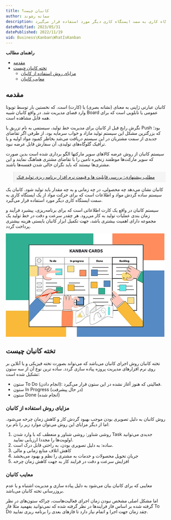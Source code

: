 ```yaml
---
title: کانبان چیست؟
author: سمانه رشوند  
description: کانبان یک سیستم ساده گردش مواد و اطلاعات است که برای حرکت مواد از یک ایستگاه کاری به سمت ایستگاه کاری دیگر مورد استفاده قرار می‌گیرد.
dateModified: 2023/05/31 
datePublished: 2022/11/19
uid: Business\Kanban\WhatIsKanban
---
```

**راهنمای مطالب**
- [مقدمه](#مقدمه)
- [تخته کانبان چیست](#تخته-کانبان-چیست)
    - [مزایای روش استفاده از کانبان](#مزایای-روش-استفاده-از-کانبان)
    - [معایب کانبان](#معایب-کانبان)


## مقدمه
کانبان عبارتی ژاپنی به معنای (نشانه بصری) یا (کارت) است. که نخستین بار توسط تویوتا وارد فضای مدیریت شد. در واقع کانبان شبیه Board عمومی یا تابلویی است که برای همه قابل مشاهده است. 

نگرش رایج قبل از کانبان برای مدیریت خط تولید، سیستمی به نام تزریق یا Push  بود؛ که بزرگترین مشکل این سیستم تولید مازاد و خواب سرمایه بود، از طرفی اگر تقاضای جدیدی از سمت مشتریان در این سیستم دریافت می‌شد بخاطر کمبود مواد اولیه و یا ترافیک گلوگاه‌های تولیدی، آن سفارش قابل عرضه نبود.

سیستم کانبان از روش عرضه کالاهای سوپر مارکتها الگو برداری شده است بدین صورت که سوپر مارکت‌ها موظفند زنجیره تامین را با تقاضای مشتری هماهنگ نمایند و این مشتری‌ها نیستند که باید نگران خالی شدن قفسه‌ها باشند.

<blockquote style="background-color:#f5f5f5; padding:0.5rem">
<a href="https://www.hooshkar.com/Software/Fennec/Module/ProductionPlanning" target="_blank">مطلب پیشنهادی: بررسی قابلیت ها و قیمت نرم افزار برنامه ریزی تولید فنک</a>
</blockquote>

کانبان نشان می‌‌دهد چه محصولی، در چه زمانی و به چه مقدار باید تولید شود. کانبان یک سیستم ساده گردش مواد و اطلاعات است که برای حرکت مواد از یک ایستگاه کاری به سمت ایستگاه کاری دیگر مورد استفاده قرار می‌گیرد.

سیستم کانبان در واقع یک کارت اطلاعاتی است که برای برنامه‌ریزی، پیشبرد فرآیند و زمان ‌بندی عملیات تولید به کار می‌رود. هر چقدر سرعت و دقت در خط تولید یک مجموعه دارای اهمیت بیشتری باشد، جهت تکمیل ابزار کانبان بایستی هزینه بیشتری پرداخت گردد.

![تخته کانبان](./Images/Kanban.webp)

## تخته کانبان چیست

تخته کانبان روش اجرای کانبان می‌باشد که می‌تواند بصورت تخته فیزیکی و یا آنلاین بر روی نرم افزارهای مدیریت پروزه پیاده سازی گردد. ساده ترین نوع آن از سه ستون تشکیل شده است:

* ستون To Do (انجام دادن): فعالیتی که هنوز آغاز نشده در این ستون قرار می‌گیرد.
* ستون In Progress (در حال پیشرفت)
* ستون Done (انجام شده)

### مزایای روش استفاده از کانبان

روش کانبان به دلیل تصویری بودن موجب بهبود گردش کار و کاهش زمان چرخه می‌شود. اما از دیگر مزایای این روش می‌توان موارد زیر را نام برد:

1.	روشی شناور: روشی شناور و منعطف که با وارد شدن Task جدیدی می‌توانید اولویت‌ها را مجددا ارزیابی نمایید.
2.	ساده: به دلیل تصویری بودن، به راحتی قابل درک است.
3.	کاهش اتلاف منابع زمانی و مالی
4.	جریان تحویل محصولات و خدمات به مشتری را نظم و بهبود می‌‌بخشد
5.	افزایش سرعت و دقت در فرایند کار به جهت کاهش زمان چرخه

### معایب کانبان

معایبی که برای کانبان بیان می‌شود به دلیل پیاده سازی و مدیریت اشتباه و یا عدم بروزرسانی تخته کانبان می‌باشد.

اما مشکل اصلی مشخص نبودن زمان اجرای فعالیت‌هاست، چراکه ستون‌های در نظر گرفته شده بر اساس فاز فرایندها در نظر گرفته شده که نمی‌توانید بفهمید مثلا فاز To Do چقد زمان جهت اجرا و اتمام نیاز دارد تا فازهای بعدی را برنامه ریزی نمایید.


[مقدمه]: #مقدمه
[تخته کانبان چیست؟]: #تخته-کانبان-چیست؟
[مزایای روش استفاده از کانبان]: #مزایای-روش-استفاده-از-کانبان
[معایب کانبان]: #معایب-کانبان